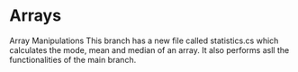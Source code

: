# Arrays
Array Manipulations
This branch has a new file called statistics.cs which calculates the mode, mean and median of an array.
It also performs asll the functionalities of the main branch.

